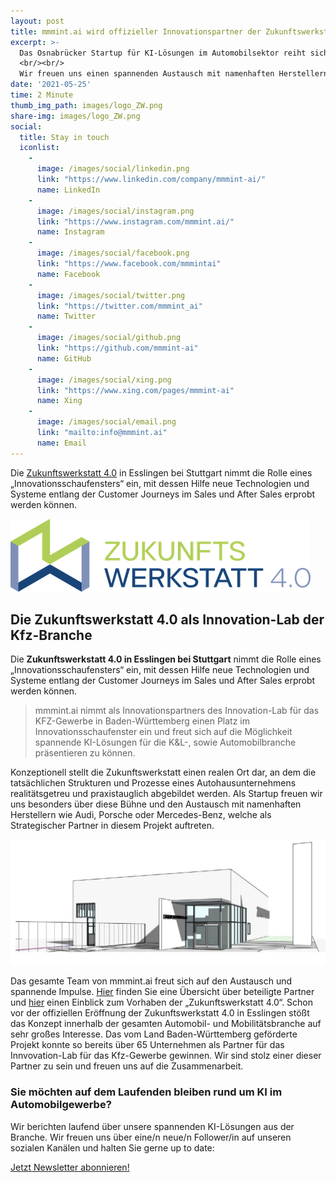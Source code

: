 ```yaml
---
layout: post
title: mmmint.ai wird offizieller Innovationspartner der Zukunftswerkstatt 4.0
excerpt: >-
  Das Osnabrücker Startup für KI-Lösungen im Automobilsektor reiht sich damit neben Größen aus der Branche wie WÜRTH, Auto1, Continental, Gudat, Bosch, ZF, Siemens und vielen weiteren ein.
  <br/><br/>
  Wir freuen uns einen spannenden Austausch mit namenhaften Herstellern aus der Automobilbranche.
date: '2021-05-25'
time: 2 Minute
thumb_img_path: images/logo_ZW.png
share-img: images/logo_ZW.png
social: 
  title: Stay in touch
  iconlist: 
    - 
      image: /images/social/linkedin.png
      link: "https://www.linkedin.com/company/mmmint-ai/"
      name: LinkedIn
    - 
      image: /images/social/instagram.png
      link: "https://www.instagram.com/mmmint.ai/"
      name: Instagram
    - 
      image: /images/social/facebook.png
      link: "https://www.facebook.com/mmmintai"
      name: Facebook
    - 
      image: /images/social/twitter.png
      link: "https://twitter.com/mmmint_ai"
      name: Twitter
    - 
      image: /images/social/github.png
      link: "https://github.com/mmmint-ai"
      name: GitHub
    - 
      image: /images/social/xing.png
      link: "https://www.xing.com/pages/mmmint-ai"
      name: Xing
    - 
      image: /images/social/email.png
      link: "mailto:info@mmmint.ai"
      name: Email 
---
```


Die [Zukunftswerkstatt 4.0](https://www.ifa-info.de/zukunftswerkstatt) in Esslingen bei Stuttgart nimmt die Rolle eines „Innovationsschaufensters“ ein, mit dessen Hilfe neue Technologien und Systeme entlang der Customer Journeys im Sales und After Sales erprobt werden können.

![Logo Zukunftswerkstatt](/images/logo_ZW.png)

## Die Zukunftswerkstatt 4.0 als Innovation-Lab der Kfz-Branche

Die <strong>Zukunftswerkstatt 4.0 in Esslingen bei Stuttgart</strong> nimmt die Rolle eines „Innovationsschaufensters“ ein, mit dessen Hilfe neue Technologien und Systeme entlang der Customer Journeys im Sales und After Sales erprobt werden können.

> mmmint.ai nimmt als Innovationspartners des Innovation-Lab für das KFZ-Gewerbe in Baden-Württemberg einen Platz im Innovationsschaufenster ein und freut sich auf die Möglichkeit spannende KI-Lösungen für die K&L-, sowie Automobilbranche präsentieren zu können.

Konzeptionell stellt die Zukunftswerkstatt einen realen Ort dar, an dem die tatsächlichen Strukturen und Prozesse eines Autohausunternehmens realitätsgetreu und praxistauglich abgebildet werden. Als Startup freuen wir uns besonders über diese Bühne und den Austausch mit namenhaften Herstellern wie Audi, Porsche oder Mercedes-Benz, welche als Strategischer Partner in diesem Projekt auftreten.

[![Logo Zukunftswerkstatt](/images/building_ZW.png)](https://www.ifa-info.de/zukunftswerkstatt)

Das gesamte Team von mmmint.ai freut sich auf den Austausch und spannende Impulse. [Hier](https://www.ifa-info.de/zw4-0-partner) finden Sie eine Übersicht über beteiligte Partner und [hier](https://www.ifa-info.de/zukunftswerkstatt) einen Einblick zum Vorhaben der „Zukunftswerkstatt 4.0“. Schon vor der offiziellen Eröffnung der Zukunftswerkstatt 4.0 in Esslingen stößt das Konzept innerhalb der gesamten Automobil- und Mobilitätsbranche auf sehr großes Interesse. Das vom Land Baden-Württemberg geförderte Projekt konnte so bereits über 65 Unternehmen als Partner für das Innvovation-Lab für das Kfz-Gewerbe gewinnen. Wir sind stolz einer dieser Partner zu sein und freuen uns auf die Zusammenarbeit.

### Sie möchten auf dem Laufenden bleiben rund um KI im Automobilgewerbe?

Wir berichten laufend über unsere spannenden KI-Lösungen aus der Branche. Wir freuen uns über eine/n neue/n Follower/in auf unseren sozialen Kanälen und halten Sie gerne up to date:

[Jetzt Newsletter abonnieren!](https://form.typeform.com/to/QPpiD9wh?typeform-medium=embed-snippet)
